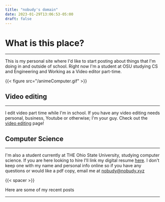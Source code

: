 ```yaml
---
title: "nobudy's domain"
date: 2023-01-29T13:06:53-05:00
draft: false
---
```


# What is this place?
---
This is my personal site where I'd like to start posting about things that I'm doing in and outside of school.
Right now I'm a student at OSU studying CS and Engineering and Working as a Video editor part-time.  

{{< figure src="/animeComputer.gif" >}}

## Video editing
---
I edit video part time while I'm in school. If you have any video editing needs personal, business, Youtube or otherwise; I'm your guy. Check out the [video editing](https://nobudy.xyz/info/videoediting/) page! 

## Computer Science
---
I'm also a student currently at THE Ohio State University, studying computer science. If you are here looking to hire I'll link my digital resume [here](https://nobudy.xyz/info/resume). I don't keep one with my name and personal info online so if you have any questions or would like a pdf copy, email me at nobudy@nobudy.xyz 



{{< spacer >}}

Here are some of my recent posts

----
